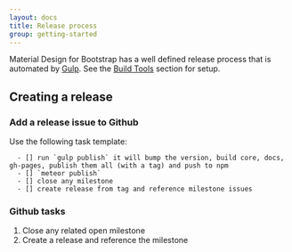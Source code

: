```yaml
---
layout: docs
title: Release process
group: getting-started
---
```


Material Design for Bootstrap has a well defined release process that is automated by [Gulp](http://gulpjs.com).  See the [Build Tools](../build-tools) section for setup.

## Creating a release

### Add a release issue to Github

Use the following task template:

~~~~~~~~
  - [] run `gulp publish` it will bump the version, build core, docs, gh-pages, publish them all (with a tag) and push to npm
  - [] `meteor publish`
  - [] close any milestone
  - [] create release from tag and reference milestone issues
~~~~~~~~


### Github tasks
1. Close any related open milestone
1. Create a release and reference the milestone



